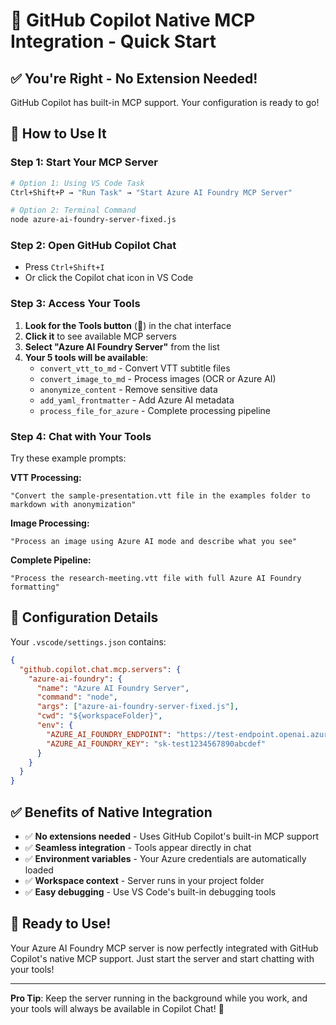 # 🎯 GitHub Copilot Native MCP Integration - Quick Start

## ✅ You're Right - No Extension Needed!

GitHub Copilot has built-in MCP support. Your configuration is ready to go!

## 🚀 How to Use It

### Step 1: Start Your MCP Server
```bash
# Option 1: Using VS Code Task
Ctrl+Shift+P → "Run Task" → "Start Azure AI Foundry MCP Server"

# Option 2: Terminal Command
node azure-ai-foundry-server-fixed.js
```

### Step 2: Open GitHub Copilot Chat
- Press `Ctrl+Shift+I` 
- Or click the Copilot chat icon in VS Code

### Step 3: Access Your Tools
1. **Look for the Tools button** (🔧) in the chat interface
2. **Click it** to see available MCP servers
3. **Select "Azure AI Foundry Server"** from the list
4. **Your 5 tools will be available**:
   - `convert_vtt_to_md` - Convert VTT subtitle files
   - `convert_image_to_md` - Process images (OCR or Azure AI)
   - `anonymize_content` - Remove sensitive data
   - `add_yaml_frontmatter` - Add Azure AI metadata
   - `process_file_for_azure` - Complete processing pipeline

### Step 4: Chat with Your Tools
Try these example prompts:

**VTT Processing:**
```
"Convert the sample-presentation.vtt file in the examples folder to markdown with anonymization"
```

**Image Processing:**
```
"Process an image using Azure AI mode and describe what you see"
```

**Complete Pipeline:**
```
"Process the research-meeting.vtt file with full Azure AI Foundry formatting"
```

## 🔧 Configuration Details

Your `.vscode/settings.json` contains:
```json
{
  "github.copilot.chat.mcp.servers": {
    "azure-ai-foundry": {
      "name": "Azure AI Foundry Server",
      "command": "node",
      "args": ["azure-ai-foundry-server-fixed.js"],
      "cwd": "${workspaceFolder}",
      "env": {
        "AZURE_AI_FOUNDRY_ENDPOINT": "https://test-endpoint.openai.azure.com",
        "AZURE_AI_FOUNDRY_KEY": "sk-test1234567890abcdef"
      }
    }
  }
}
```

## ✅ Benefits of Native Integration

- ✅ **No extensions needed** - Uses GitHub Copilot's built-in MCP support
- ✅ **Seamless integration** - Tools appear directly in chat
- ✅ **Environment variables** - Your Azure credentials are automatically loaded
- ✅ **Workspace context** - Server runs in your project folder
- ✅ **Easy debugging** - Use VS Code's built-in debugging tools

## 🎉 Ready to Use!

Your Azure AI Foundry MCP server is now perfectly integrated with GitHub Copilot's native MCP support. Just start the server and start chatting with your tools!

---

**Pro Tip**: Keep the server running in the background while you work, and your tools will always be available in Copilot Chat! 🚀
